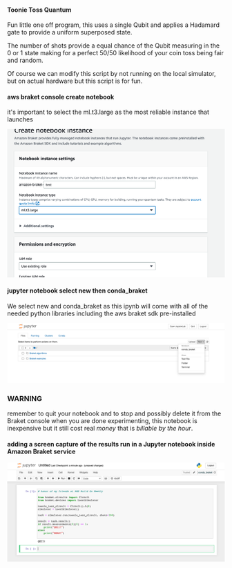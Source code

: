 #### Toonie Toss Quantum  

Fun little one off program, this uses a single Qubit and applies a Hadamard gate to provide a uniform superposed state.  

The number of shots provide a equal chance of the Qubit measuring in the 0 or 1 state making for a perfect 50/50 likelihood of your coin toss being fair and random.  

Of course we can modify this script by not running on the local simulator, but on actual hardware but this script is for fun.  

#### aws braket console create notebook  
it's important to select the ml.t3.large as the most reliable instance that launches

![Screenshot](img/create_notebook.png)  


#### jupyter notebook select new then conda_braket  
We select new and conda_braket as this ipynb will come with all of the needed python libraries including the aws braket sdk pre-installed  

![Screenshot](img/conda_braket.png)  


### WARNING  
remember to quit your notebook and to stop and possibly delete it from the Braket console when you are done experimenting, this notebook is inexpensive but it still cost real _money_ that is _billable by the hour_. 








#### adding a screen capture of the results run in a Jupyter notebook inside Amazon Braket service  

![Screenshot](img/toonietoss.jpeg)
